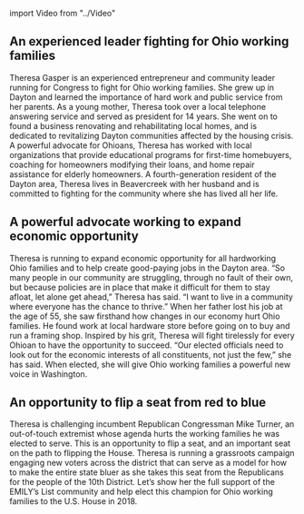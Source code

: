 import Video from "../Video"

## An experienced leader fighting for Ohio working families

Theresa Gasper is an experienced entrepreneur and community leader running for Congress to fight for Ohio working families. She grew up in Dayton and learned the importance of hard work and public service from her parents. As a young mother, Theresa took over a local telephone answering service and served as president for 14 years. She went on to found a business renovating and rehabilitating local homes, and is dedicated to revitalizing Dayton communities affected by the housing crisis. A powerful advocate for Ohioans, Theresa has worked with local organizations that provide educational programs for first-time homebuyers, coaching for homeowners modifying their loans, and home repair assistance for elderly homeowners. A fourth-generation resident of the Dayton area, Theresa lives in Beavercreek with her husband and is committed to fighting for the community where she has lived all her life.

## A powerful advocate working to expand economic opportunity

Theresa is running to expand economic opportunity for all hardworking Ohio families and to help create good-paying jobs in the Dayton area. “So many people in our community are struggling, through no fault of their own, but because policies are in place that make it difficult for them to stay afloat, let alone get ahead,” Theresa has said. “I want to live in a community where everyone has the chance to thrive.” When her father lost his job at the age of 55, she saw firsthand how changes in our economy hurt Ohio families. He found work at local hardware store before going on to buy and run a framing shop. Inspired by his grit, Theresa will fight tirelessly for every Ohioan to have the opportunity to succeed. “Our elected officials need to look out for the economic interests of all constituents, not just the few,” she has said. When elected, she will give Ohio working families a powerful new voice in Washington.

## An opportunity to flip a seat from red to blue

Theresa is challenging incumbent Republican Congressman Mike Turner, an out-of-touch extremist whose agenda hurts the working families he was elected to serve. This is an opportunity to flip a seat, and an important seat on the path to flipping the House. Theresa is running a grassroots campaign engaging new voters across the district that can serve as a model for how to make the entire state bluer as she takes this seat from the Republicans for the people of the 10th District. Let’s show her the full support of the EMILY’s List community and help elect this champion for Ohio working families to the U.S. House in 2018.

